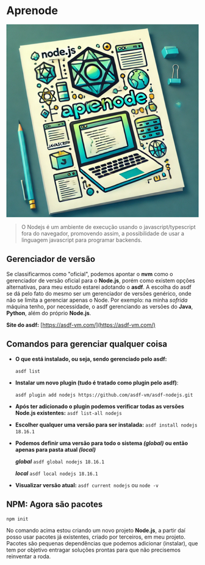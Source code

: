 # Aprenode
![Imagem Aprenode](https://github.com/cadullira/aprenode/blob/main/img/aprenode.webp)
> O Nodejs é um ambiente de execução usando o javascript/typescript fora do navegador, promovendo assim, a possibilidade de usar a linguagem javascript para programar backends.


## Gerenciador de versão

Se classificarmos como "oficial", podemos apontar o **nvm** como o gerenciador de versão oficial para o **Node.js**, porém como existem opções alternativas, para meu estudo estarei adotando o **asdf**. A escolha do asdf se dá pelo fato do mesmo ser um gerenciador de versões genérico, onde não se limita a gerenciar apenas o Node. Por exemplo: na minha _sofrida_ máquina tenho, por necessidade, o asdf gerenciando as versões do **Java**, **Python**, além do próprio **Node.js**.

**Site do asdf:** [https://asdf-vm.com/](https://asdf-vm.com/)

## Comandos para gerenciar qualquer coisa

 - **O que está instalado, ou seja, sendo gerenciado pelo asdf:**

	`asdf list`
 - **Instalar um novo plugin (tudo é tratado como plugin pelo asdf)**:

	`asdf plugin add nodejs https://github.com/asdf-vm/asdf-nodejs.git`

 - **Após ter adicionado o plugin podemos verificar todas as versões Node.js existentes:**
 `asdf list-all nodejs
`
- **Escolher qualquer uma versão para ser instalada:**
 `asdf install nodejs 18.16.1`

- **Podemos definir uma versão para todo o sistema *(global)* ou então apenas para pasta atual *(local)***

	***global***
	 `asdf global nodejs 18.16.1`
	
	***local***
	 `asdf local nodejs 18.16.1`

- **Visualizar versão atual:**
  `asdf current nodejs` ou `node -v`

## NPM: Agora são pacotes

    npm init

No comando acima estou criando um novo projeto **Node.js**, a partir daí posso usar pacotes já existentes, criado por terceiros, em meu projeto. Pacotes são pequenas dependências que podemos adicionar (instalar), que tem por objetivo entragar soluções prontas para que não precisemos reinventar a roda.
   


